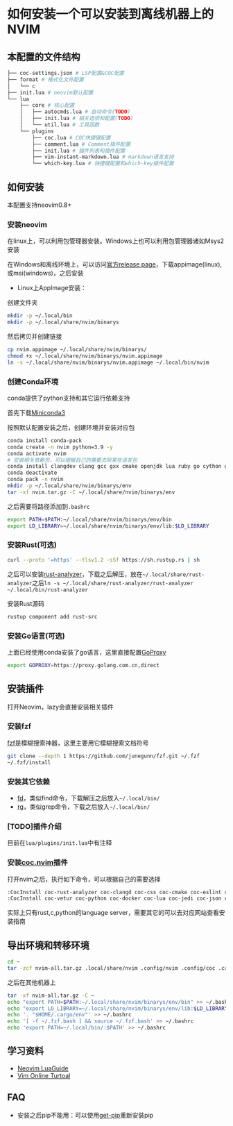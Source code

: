 # 如何安装一个可以安装到离线机器上的NVIM

## 本配置的文件结构

```sh
├── coc-settings.json # LSP配置&COC配置
├── format # 格式化文件配置
│   └── c
├── init.lua # neovim默认配置
└── lua
    ├── core # 核心配置
    │   ├── autocmds.lua # 自动命令(TODO)
    │   ├── init.lua # 相关选项和配置(TODO)
    │   └── util.lua # 工具函数
    └── plugins
        ├── coc.lua # COC快捷键配置
        ├── comment.lua # Comment插件配置
        ├── init.lua # 插件列表和插件配置
        ├── vim-instant-markdown.lua # markdown语言支持
        └── which-key.lua # 快捷键配置和which-key插件配置
```

## 如何安装

本配置支持neovim0.8+

### 安装neovim

在linux上，可以利用包管理器安装。Windows上也可以利用包管理器诸如Msys2安装

在Windows和离线环境上，可以访问[官方release page](https://github.com/neovim/neovim/releases/tag/stable)，下载appimage(linux),或msi(windows)，之后安装

- Linux上AppImage安装：

创建文件夹

```sh
mkdir -p ~/.local/bin
mkdir -p ~/.local/share/nvim/binarys
```

然后拷贝并创建链接

```sh
cp nvim.appimage ~/.local/share/nvim/binarys/
chmod +x ~/.local/share/nvim/binarys/nvim.appimage
ln -s ~/.local/share/nvim/binarys/nvim.appimage ~/.local/bin/nvim
```

### 创建Conda环境

conda提供了python支持和其它运行依赖支持

首先下载[Miniconda3](https://docs.conda.io/en/latest/miniconda.html)

按照默认配置安装之后，创建环境并安装对应包

```sh
conda install conda-pack
conda create -n nvim python=3.9 -y
conda activate nvim
# 安装相关依赖包，可以根据自己的需要去除某些语言包
conda install clangdev clang gcc gxx cmake openjdk lua ruby go cython git nodejs==16.17.1 jupyter jedi-language-server jupyter ueberzug Pillow cairosvg pnglatex plotly kaleido neovim pynvim pip -c conda-forge -y
conda deactivate
conda pack -n nvim
mkdir -p ~/.local/share/nvim/binarys/env
tar -xf nvim.tar.gz -C ~/.local/share/nvim/binarys/env
```

之后需要将路径添加到`.bashrc`

```sh
export PATH=$PATH:~/.local/share/nvim/binarys/env/bin
export LD_LIBRARY=~/.local/share/nvim/binarys/env/lib:$LD_LIBRARY
```

### 安装Rust(可选)

```sh
curl --proto '=https' --tlsv1.2 -sSf https://sh.rustup.rs | sh
```

之后可以安装[rust-analyzer](https://github.com/rust-lang/rust-analyzer/releases)，下载之后解压，放在`~/.local/share/rust-analyzer`之后`ln -s ~/.local/share/rust-analyzer/rust-analyzer ~/.local/bin/rust-analyzer`

安装Rust源码

```sh
rustup component add rust-src
```

### 安装Go语言(可选)

上面已经使用conda安装了go语言，这里直接配置[GoProxy](https://goproxy.io/zh/)

```sh
export GOPROXY=https://proxy.golang.com.cn,direct
```

## 安装插件

打开Neovim，lazy会直接安装相关插件

### 安装fzf

[fzf](https://github.com/junegunn/fzf)是模糊搜索神器，这里主要用它模糊搜索文档符号

```sh
git clone --depth 1 https://github.com/junegunn/fzf.git ~/.fzf
~/.fzf/install
```

### 安装其它依赖

- [fd](https://github.com/sharkdp/fd/releases/)，类似find命令，下载解压之后放入`~/.local/bin/`
- [rg](https://github.com/BurntSushi/ripgrep/releases/)，类似grep命令，下载之后放入`~/.local/bin/`

### [TODO]插件介绍

目前在`lua/plugins/init.lua`中有注释

### 安装[coc.nvim](https://github.com/neoclide/coc.nvim)插件

打开nvim之后，执行如下命令，可以根据自己的需要选择

```sh
:CocInstall coc-rust-analyzer coc-clangd coc-css coc-cmake coc-eslint coc-go coc-html coc-java coc-texlab coc-toml coc-tsserver coc-toml coc-yaml coc-xml 
:CocInstall coc-vetur coc-python coc-docker coc-lua coc-jedi coc-json coc-sql coc-vimlsp coc-sh coc-pairs coc-git
```

实际上只有rust,c,python的language server，需要其它的可以去对应网站查看安装指南

## 导出环境和转移环境

```sh
cd ~
tar -zcf nvim-all.tar.gz .local/share/nvim .config/nvim .config/coc .cache/nvim .fzf .local/bin/rg .local/bin/fd .cargo .rustup .fzf.bash
```

之后在其他机器上

```sh
tar -xf nvim-all.tar.gz -C ~
echo "export PATH=$PATH:~/.local/share/nvim/binarys/env/bin" >> ~/.bashrc
echo "export LD_LIBRARY=~/.local/share/nvim/binarys/env/lib:$LD_LIBRARY" >> ~/.bashrc
echo '. "$HOME/.cargo/env"' >> ~/.bashrc
echo '[ -f ~/.fzf.bash ] && source ~/.fzf.bash' >> ~/.bashrc
echo 'export PATH=~/.local/bin/:$PATH' >> ~/.bashrc
```

## 学习资料

- [Neovim LuaGuide](https://neovim.io/doc/user/lua-guide.html#lua-guide)
- [Vim Online Turtoal](https://www.openvim.com/tutorial.html)

## FAQ

- 安装之后pip不能用：可以使用[get-pip](https://bootstrap.pypa.io/get-pip.py)重新安装pip